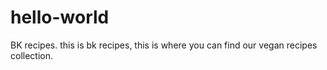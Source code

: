 # hello-world
BK recipes.
this is bk recipes, this is where you can find our vegan recipes collection.
